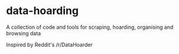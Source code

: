 # data-hoarding

A collection of code and tools for scraping, hoarding, organising and browsing data

Inspired by Reddit's /r/DataHoarder
